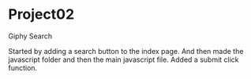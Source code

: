 # Project02
Giphy Search

Started by adding a search button to the index page. And then made the javascript folder and then the main javascript file. Added a submit click function.